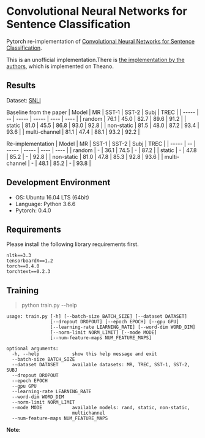 # Convolutional Neural Networks for Sentence Classification
Pytorch re-implementation of [Convolutional Neural Networks for Sentence Classification](https://arxiv.org/abs/1408.5882).

This is an unofficial implementation.There is [the implementation by the authors](https://github.com/yoonkim/CNN_sentence), which is implemented on Theano.

## Results
Dataset: [SNLI](https://nlp.stanford.edu/projects/snli/)

Baseline from the paper
| Model | MR | SST-1 | SST-2 | Subj | TREC |
| ----- | -- | ----- | ----- | ---- | ---- |
| random | 76.1 | 45.0 | 82.7 | 89.6 | 91.2 |
| static | 81.0 | 45.5 | 86.8 | 93.0 | 92.8 |
| non-static | 81.5 | 48.0 | 87.2 | 93.4 | 93.6 |
| multi-channel | 81.1 | 47.4 | 88.1 | 93.2 | 92.2 |

Re-implementation
| Model | MR | SST-1 | SST-2 | Subj | TREC |
| ----- | -- | ----- | ----- | ---- | ---- |
| random | - | 36.1 | 74.5 | - | 87.2 |
| static | - | 47.8 | 85.2 | - | 92.8 |
| non-static | 81.0 | 47.8 | 85.3 | 92.8 | 93.6 |
| multi-channel | - | 48.1 | 85.2 | - | 93.8 |



## Development Environment
- OS: Ubuntu 16.04 LTS (64bit)
- Language: Python 3.6.6
- Pytorch: 0.4.0

## Requirements
Please install the following library requirements first.

    nltk==3.3
    tensorboardX==1.2
    torch==0.4.0
    torchtext==0.2.3
    
## Training
> python train.py --help

    usage: train.py [-h] [--batch-size BATCH_SIZE] [--dataset DATASET]
                    [--dropout DROPOUT] [--epoch EPOCH] [--gpu GPU]
                    [--learning-rate LEARNING_RATE] [--word-dim WORD_DIM]
                    [--norm-limit NORM_LIMIT] [--mode MODE]
                    [--num-feature-maps NUM_FEATURE_MAPS]

    optional arguments:
      -h, --help            show this help message and exit
      --batch-size BATCH_SIZE
      --dataset DATASET     available datasets: MR, TREC, SST-1, SST-2, SUBJ
      --dropout DROPOUT
      --epoch EPOCH
      --gpu GPU
      --learning-rate LEARNING_RATE
      --word-dim WORD_DIM
      --norm-limit NORM_LIMIT
      --mode MODE           available models: rand, static, non-static,
                            multichannel
      --num-feature-maps NUM_FEATURE_MAPS

 
 **Note:** 
